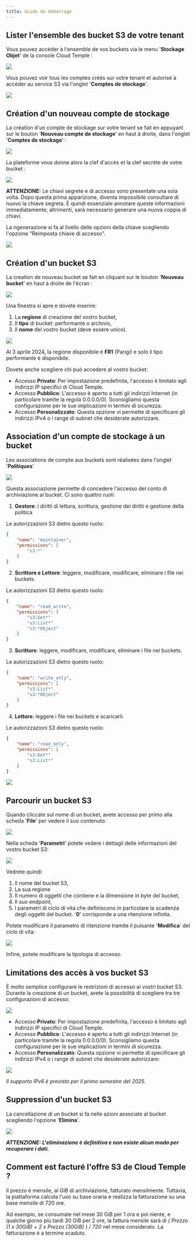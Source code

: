 ```yaml
---
title: Guide de démarrage
---
```


## Lister l'ensemble des bucket S3 de votre tenant

Vous pouvez accéder à l'ensemble de vos buckets via le menu '__Stockage Objet__' de la console Cloud Temple :

![](images/S3_list_bucket.png)

Vous pouvez voir tous les comptes créés sur votre tenant et autorisé à accéder au service S3 via l'onglet '__Comptes de stockage__'.

![](images/S3_accounts.png)

## Création d'un nouveau compte de stockage

La création d'un compte de stockage sur votre tenant se fait en appuyant sur le bouton '__Nouveau compte de stockage__' en haut à droite, dans l'onglet '__Comptes de stockage__' :

![](images/S3_create_account.png)

La plateforme vous donne alors la clef d'accès et la clef secrète de votre bucket :

![](images/S3_storage_keys.png)

__ATTENZIONE:__ Le chiavi segrete e di accesso sono presentate una sola volta. Dopo questa prima apparizione, diventa impossibile consultare di nuovo la chiave segreta. È quindi essenziale annotare queste informazioni immediatamente; altrimenti, sarà necessario generare una nuova coppia di chiavi.

La rigenerazione si fa al livello delle opzioni della chiave scegliendo l'opzione "Reimposta chiave di accesso".

![](images/S3_keyregen.png)

## Création d'un bucket S3

La creation de nouveau bucket se fait en cliquant sur le bouton '__Nouveau bucket__' en haut à droite de l'écran :

![](images/S3_create.png)

Una finestra si apre e dovete inserire:

1. La **regione** di creazione del vostro bucket,
2. Il **tipo** di bucket: performante o archivio,
3. Il **nome** del vostro bucket (deve essere unico).

![](images/S3_create_popup_001.png)

Al 3 aprile 2024, la regione disponibile è **FR1** (Parigi) e solo il tipo performante è disponibile.

Dovete anche scegliere chi può accedere al vostro bucket:

- Accesso **Privato**: Per impostazione predefinita, l'accesso è limitato agli indirizzi IP specifici di Cloud Temple.
- Accesso **Pubblico**: L'accesso è aperto a tutti gli indirizzi Internet (in particolare tramite la regola 0.0.0.0/0). Sconsigliamo questa configurazione per le sue implicazioni in termini di sicurezza.
- Accesso **Personalizzato**: Questa opzione vi permette di specificare gli indirizzi IPv4 o i range di subnet che desiderate autorizzare.

## Association d'un compte de stockage à un bucket

Les associations de compte aux buckets sont réalisées dans l'onglet '__Politiques__'

![](images/S3_account_assign.png)

Questa associazione permette di concedere l'accesso del conto di archiviazione al bucket. Ci sono quattro ruoli:

1. **Gestore**: i diritti di lettura, scrittura, gestione dei diritti e gestione della politica

Le autorizzazioni S3 dietro questo ruolo:
```json
{
    "name": "maintainer",
    "permissions": [
        "s3:*"
    ]
}
```

2. **Scrittore e Lettore**: leggere, modificare, modificare, eliminare i file nei buckets.

Le autorizzazioni S3 dietro questo ruolo:
```json
{
    "name": "read_write",
    "permissions": [
        "s3:Get*"
        "s3:List*"
        "s3:*Object"
    ]
}
```

3. **Scrittore**: leggere, modificare, modificare, eliminare i file nei buckets.

Le autorizzazioni S3 dietro questo ruolo:
```json
{
    "name": "write_only",
    "permissions": [
        "s3:List*"
        "s3:*Object"
    ]
}
```

4. **Lettore**: leggere i file nei buckets e scaricarli.

Le autorizzazioni S3 dietro questo ruolo:
```json
{
    "name": "read_only",
    "permissions": [
        "s3:Get*"
        "s3:List*"
    ]
}
```

![](images/S3_account_access.png)

## Parcourir un bucket S3

Quando cliccate sul nome di un bucket, avete accesso per primo alla scheda '__File__' per vedere il suo contenuto:

![](images/S3_files.png)

Nella scheda '__Parametri__' potete vedere i dettagli delle informazioni del vostro bucket S3:

![](images/S3_params.png)

Vedrete quindi:

1. Il nome del bucket S3,
2. La sua regione
3. Il numero di oggetti che contiene e la dimensione in byte del bucket,
4. Il suo endpoint,
5. I parametri di ciclo di vita che definiscono in particolare la scadenza degli oggetti del bucket. '__0__' corrisponde a una ritenzione infinita.

Potete modificare il parametro di ritenzione tramite il pulsante '__Modifica__' del ciclo di vita:

![](images/S3_lifecycle.png)

Infine, potete modificare la tipologia di accesso.

## Limitations des accès à vos bucket S3

È molto semplice configurare le restrizioni di accesso ai vostri bucket S3. Durante la creazione di un bucket, avete la possibilità di scegliere tra tre configurazioni di accesso:

![](images/S3_create_popup_001.png)

- Accesso **Privato**: Per impostazione predefinita, l'accesso è limitato agli indirizzi IP specifici di Cloud Temple.
- Accesso **Pubblico**: L'accesso è aperto a tutti gli indirizzi Internet (in particolare tramite la regola 0.0.0.0/0). Sconsigliamo questa configurazione per le sue implicazioni in termini di sicurezza.
- Accesso **Personalizzato**: Questa opzione vi permette di specificare gli indirizzi IPv4 o i range di subnet che desiderate autorizzare:

![](images/S3_create_popup_002.png)

*Il supporto IPv6 è previsto per il primo semestre del 2025.*

## Suppression d'un bucket S3

La cancellazione di un bucket si fa nelle azioni associate al bucket scegliendo l'opzione '__Elimina__'.

![](images/S3_delete.png)

_**ATTENZIONE: L'eliminazione è definitiva e non esiste alcun modo per recuperare i dati.**_

## Comment est facturé l'offre S3 de Cloud Temple ?

Il prezzo è mensile, al GiB di archiviazione, fatturato mensilmente. Tuttavia, la piattaforma calcola l'uso su base oraria e realizza la fatturazione su una base mensile di 720 ore.

Ad esempio, se consumate nel mese 30 GiB per 1 ora e poi niente, e qualche giorno più tardi 30 GiB per 2 ore, la fattura mensile sarà di *( Prezzo (1 x 30GiB) + 2 x Prezzo (30GiB) ) / 720* nel mese considerato. La fatturazione è a termine scaduto.